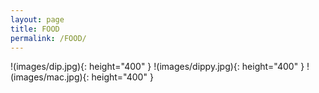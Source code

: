 ```yaml
---
layout: page
title: FOOD
permalink: /FOOD/
---
```

!(images/dip.jpg){: height="400" }
!(images/dippy.jpg){: height="400" }
!(images/mac.jpg){: height="400" }


